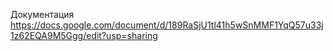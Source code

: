 Документация https://docs.google.com/document/d/189RaSjU1tl41h5wSnMMF1YqQ57u33j1z62EQA9M5Ggg/edit?usp=sharing
